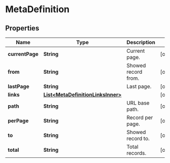 

# MetaDefinition


## Properties

| Name | Type | Description | Notes |
|------------ | ------------- | ------------- | -------------|
|**currentPage** | **String** | Current page. |  [optional] |
|**from** | **String** | Showed record from. |  [optional] |
|**lastPage** | **String** | Last page. |  [optional] |
|**links** | [**List&lt;MetaDefinitionLinksInner&gt;**](MetaDefinitionLinksInner.md) |  |  [optional] |
|**path** | **String** | URL base path. |  [optional] |
|**perPage** | **String** | Record per page. |  [optional] |
|**to** | **String** | Showed record to. |  [optional] |
|**total** | **String** | Total records. |  [optional] |



